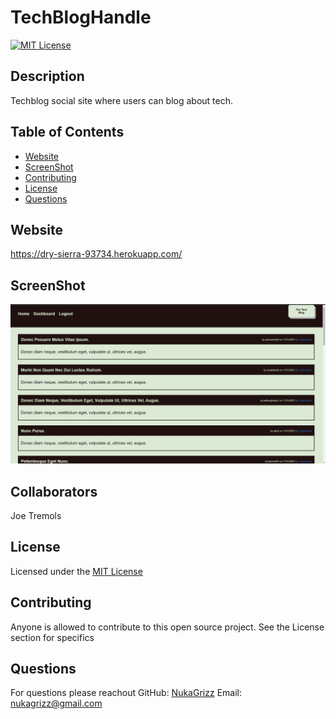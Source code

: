 # TechBlogHandle

[![MIT License](https://img.shields.io/badge/License-MIT-blue)](https://choosealicense.com/licenses/mit/)
  
  ## Description
  Techblog social site where users can blog about tech.
  
  ## Table of Contents
  * [Website](#Website)
  * [ScreenShot](#ScreenShot)
  * [Contributing](#Contributing)
  * [License](#license)
  * [Questions](#questions)

  ## Website
   https://dry-sierra-93734.herokuapp.com/

  
  ## ScreenShot
  
  ![Screenshot](./public/assets/Images/Screenshot.png)

  ## Collaborators
  Joe Tremols
  
  ## License
  Licensed under the [MIT License](https://choosealicense.com/licenses/mit/)
  
  ## Contributing
  Anyone is allowed to contribute to this open source project. See the License section for specifics
  
  ## Questions
  For questions please reachout
  GitHub: [NukaGrizz](https://github.com/NukaGrizz)
  Email: nukagrizz@gmail.com
